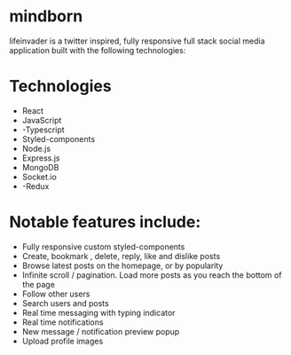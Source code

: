 # mindborn

lifeinvader is a twitter inspired, fully responsive full stack social media application built with the following technologies:
# Technologies

- React
- JavaScript
- -Typescript
- Styled-components
- Node.js
- Express.js
- MongoDB
- Socket.io
- -Redux

# Notable features include:

- Fully responsive custom styled-components
- Create, bookmark , delete, reply, like and dislike posts
- Browse latest posts on the homepage, or by popularity
- Infinite scroll / pagination. Load more posts as you reach the bottom of the page
- Follow other users
- Search users and posts
- Real time messaging with typing indicator
- Real time notifications
- New message / notification preview popup
- Upload profile images
